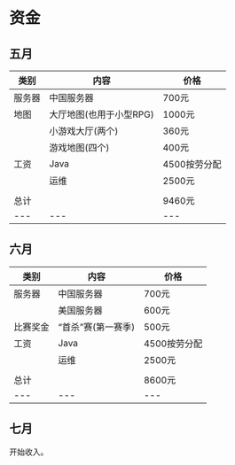 ﻿# 资金

## 五月
| 类别 | 内容 | 价格 |
| --- | --- | --- |
| 服务器 | 中国服务器 | 700元|
| 地图 | 大厅地图(也用于小型RPG) | 1000元|
|  | 小游戏大厅(两个) | 360元 |
|  | 游戏地图(四个) | 400元 |
| 工资 | Java | 4500按劳分配|
| | 运维 | 2500元|
| | |
| 总计|  | 9460元 |
| --- | --- | --- |

## 六月
| 类别 | 内容 | 价格 |
| --- | --- | --- |
| 服务器 | 中国服务器 | 700元|
| | 美国服务器 | 600元 |
| 比赛奖金 | “首杀”赛(第一赛季) | 500元|
| 工资 | Java | 4500按劳分配|
| | 运维 | 2500元|
| | |
| 总计|  | 8600元 |
| --- | --- | --- |

## 七月
开始收入。
